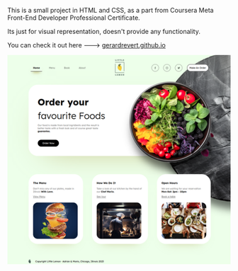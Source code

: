This is a small project in HTML and CSS, as a part from Coursera Meta Front-End Developer Professional Certificate.

Its just for visual representation, doesn't provide any functionality.


You can check it out here ---> [gerardrevert.github.io](https://gerardrevert.github.io/index.html)

![Screenshot of the project](https://raw.githubusercontent.com/gerardrevert/gerardrevert.github.io/main/images/screenshot.png)

